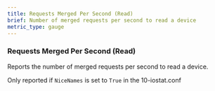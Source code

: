 ```yaml
---
title: Requests Merged Per Second (Read)
brief: Number of merged requests per second to read a device
metric_type: gauge
---
```

### Requests Merged Per Second (Read)

Reports the number of merged requests per second to read a device.

Only reported if `NiceNames` is set to `True` in the 10-iostat.conf